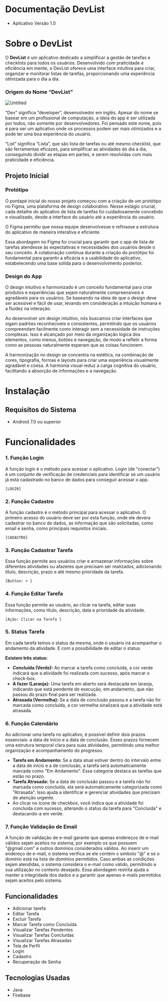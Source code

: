 # Documentação DevList

- Aplicativo Versão 1.0
    
    

# Sobre o DevList

O **DevList** é um aplicativo dedicado a simplificar a gestão de tarefas e checklists para todos os usuários. Desenvolvido com praticidade e eficiência em mente, o DevList oferece uma interface intuitiva para criar, organizar e monitorar listas de tarefas, proporcionando uma experiência otimizada para o dia a dia.

### Origem do Nome “DevList”

![Untitled](Documentac%CC%A7a%CC%83o%20DevList%2018b38ec4fe724d7a94d55ac803627eca/Untitled.png)

“Dev” significa “developer”, desenvolvedor em inglês. Apesar do nome se basear em um profissional de computação, a ideia do app é ser utilizada por todos, não somente por desenvolvedores. Foi pensado este nome, pois é para ser um aplicativo onde os processos podem ser mais otimizados e a pode ter uma boa experiência do usuário.

“List” significa “Lista”, que são lista de tarefas ou até mesmo checklist, que são ferramentas eficazes, para simplificar as atividades do dia a dia, conseguindo dividir as etapas em partes, e serem resolvidas com mais praticidade e eficiência.

## Projeto Inicial

### Protótipo

O pontapé inicial do nosso projeto começou com a criação de um protótipo no Figma, uma plataforma de design colaborativo. Nesse estágio crucial, cada detalhe do aplicativo de lista de tarefas foi cuidadosamente concebido e visualizado, desde a interface do usuário até a experiência do usuário.

O Figma permitiu que nossa equipe desenvolvesse e refinasse a estrutura do aplicativo de maneira interativa e eficiente.

Essa abordagem no Figma foi crucial para garantir que o app de lista de tarefas atendesse às expectativas e necessidades dos usuários desde o seu conceito. A colaboração contínua durante a criação do protótipo foi fundamental para garantir a eficácia e a usabilidade do aplicativo, estabelecendo uma base sólida para o desenvolvimento posterior.

### Design do App

O design intuitivo e harmonizado é um conceito fundamental para criar produtos e experiências que sejam naturalmente compreensíveis e agradáveis para os usuários.  Se baseando na ideia de que o design deve ser acessível e fácil de usar, levando em consideração a intuição humana e a fluidez na interação.

Ao desenvolver um design intuitivo, nós buscamos criar interfaces que sigam padrões reconhecíveis e consistentes, permitindo que os usuários compreendam facilmente como interagir sem a necessidade de instruções complexas. Isso é alcançado por meio da organização lógica dos elementos, como menus, botões e navegação, de modo a refletir a forma como as pessoas naturalmente esperam que as coisas funcionem.

A harmonização no design se concentra na estética, na combinação de cores, tipografia, formas e layouts para criar uma experiência visualmente agradável e coesa. A harmonia visual reduz a carga cognitiva do usuário, facilitando a absorção de informações e a navegação.

# Instalação

## Requisitos do Sistema

- Android 7.0 ou superior

# Funcionalidades

### 1. Função Login

A função login é o método para acessar o aplicativo. Login (de “conectar”) é um conjunto de verificação de credenciais para identificar se um usuário já está cadastrado no banco de dados para conseguir acessar o app. 

`[LOGIN]`

### 2. Função Cadastro

A função cadastro é o método principal para acessar o aplicativo. O primeiro acesso do usuário deve ser por esta função, onde ele devera cadastrar no banco de dados, as informação que são solicitadas, como email e senha, como principais requisitos iniciais.

`[CADASTRO]`

### 3. Função Cadastrar Tarefa

Essa função permite aos usuários criar e armazenar informações sobre diferentes atividades ou afazeres que precisam ser realizados, adicionando titulo, descrição, prazo e até mesmo prioridade da tarefa.

`[Button: + ]`

### 4. Função Editar Tarefa

Essa função permite ao usuário, ao clicar na tarefa, editar suas informações, como título, descrição, data e prioridade da atividade.

`[Ação: Clicar na Tarefa ]`

### 5. Status Tarefa

Em cada tarefa temos o status da mesma, onde o usuário irá acompanhar o andamento da atividade. E com a possibilidade de editar o status.

**Existem três status:** 

- **Concluída (Verde):** Ao marcar a tarefa como concluída, a cor verde indicará que a atividade foi realizada com sucesso, após marcar o check-box.
- **A fazer (Laranja):** Uma tarefa em aberto será destacada em laranja, indicando que está pendente de execução, em andamento, que não passou do prazo final para ser realizada.
- **Atrasada (Vermelha):** Se a data de conclusão passou e a tarefa não foi marcada como concluída, a cor vermelha sinalizará que a atividade está atrasada.

### 6. Função Calendário

Ao adicionar uma tarefa no aplicativo, é possível definir dois prazos essenciais: a data de início e a data de conclusão. Esses prazos fornecem uma estrutura temporal clara para suas atividades, permitindo uma melhor organização e acompanhamento do progresso.

- **Tarefa em Andamento:** Se a data atual estiver dentro do intervalo entre a data de início e a de conclusão, a tarefa será automaticamente marcada como "Em Andamento". Essa categoria destaca as tarefas que estão no prazo.
- **Tarefa Atrasada:** Se a data de conclusão passou e a tarefa não foi marcada como concluída, ela será automaticamente categorizada como "Atrasada". Isso ajuda a identificar e gerenciar atividades que precisam de atenção urgente.
- Ao clicar no ícone de checkbox, você indica que a atividade foi concluída com sucesso, alterando o status da tarefa para "Concluída" e destacando-a em verde.

### 7. Função Validação de Email

A função de validação de e-mail garante que apenas endereços de e-mail válidos sejam aceitos no sistema, por exemplo os que possuem "@gmail.com" e outros domínios considerados válidos. Ao inserir um endereço de e-mail, o sistema verifica se ele contém o símbolo "@" e se o domínio está na lista de domínios permitidos. Caso ambas as condições sejam atendidas, o sistema considera o e-mail como válido, permitindo a sua utilização no contexto desejado. Essa abordagem restrita ajuda a manter a integridade dos dados e a garantir que apenas e-mails permitidos sejam aceitos pelo sistema.

## Funcionalidades

- Adicionar tarefa
- Editar Tarefa
- Excluir Tarefa
- Marcar Tarefa como Concluída
- Visualizar Tarefas Pendentes
- Visualizar Tarefas Concluídas
- Visualizar Tarefas Atrasadas
- Tela de Perfil
- Login
- Cadastro
- Recuperação de Senha

## Tecnologias Usadas

- Java
- Firebase